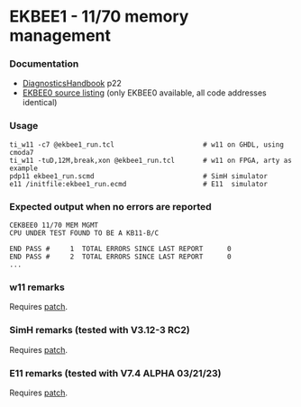# EKBEE1 - 11/70 memory management

### Documentation
- [DiagnosticsHandbook](http://www.bitsavers.org/pdf/dec/pdp11/xxdp/PDP11_DiagnosticHandbook_1988.pdf) p22
- [EKBEE0 source listing](http://www.bitsavers.org/pdf/dec/pdp11/microfiche/Diagnostic_Program_Listings/Listings/CEKBEE0__PDP-11-70__11-70_MEM_MGMT__AH-7976E-MC__SEP_1980_bw.pdf) (only EKBEE0 available, all code addresses identical)

### Usage
```
ti_w11 -c7 @ekbee1_run.tcl                      # w11 on GHDL, using cmoda7
ti_w11 -tuD,12M,break,xon @ekbee1_run.tcl       # w11 on FPGA, arty as example
pdp11 ekbee1_run.scmd                           # SimH simulator
e11 /initfile:ekbee1_run.ecmd                   # E11  simulator
```

### Expected output when no errors are reported
```
CEKBEE0 11/70 MEM MGMT
CPU UNDER TEST FOUND TO BE A KB11-B/C

END PASS #     1  TOTAL ERRORS SINCE LAST REPORT      0
END PASS #     2  TOTAL ERRORS SINCE LAST REPORT      0
...
```

### w11 remarks
Requires [patch](ekbee1_patch_w11a.tcl).

### SimH remarks (tested with V3.12-3 RC2)
Requires [patch](ekbee1_patch_1170.scmd).

### E11 remarks (tested with V7.4 ALPHA 03/21/23)
Requires [patch](ekbee1_patch_1170.ecmd).
